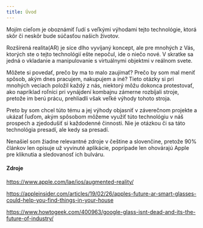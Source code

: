 ```yaml
---
title: Úvod
---
```


<head>
<!-- Global site tag (gtag.js) - Google Analytics -->
<script async src="https://www.googletagmanager.com/gtag/js?id=UA-139159970-1"></script>
<script>
  window.dataLayer = window.dataLayer || [];
  function gtag(){dataLayer.push(arguments);}
  gtag('js', new Date());

  gtag('config', 'UA-139159970-1');
</script>
</head>

Mojím cieľom je oboznámiť ľudí s veľkými výhodami tejto technológie, ktorá skôr či neskôr bude súčasťou našich životov.

Rozšírená realita(AR) je síce dlho vyvíjaný koncept, ale pre mnohých z Vás, ktorých ste o tejto technológií ešte nepočul, ide o niečo nové. V skratke sa jedná o vkladanie a manipulovanie s virtuálnymi objektmi v reálnom svete.

Môžete si povedať, prečo by ma to malo zaujímať? Prečo by som mal meniť spôsob, akým dnes pracujem, nakupujem a iné? Tieto otázky si pri mnohých veciach položil každý z nás, niektorý môžu dokonca protestovať, ako napríklad roľníci pri vynájdení kombajnu zámerne rozbíjali stroje, pretože im berú prácu, prehliadli však veľké výhody tohoto stroja.

Preto by som chcel túto tému a jej výhody objasniť v záverečnom projekte a ukázať ľuďom, akým spôsobom môžeme využiť túto technológiu v náš prospech a zjedodušiť si každodenné činnosti. Nie je otázkou či sa táto technológia presadí, ale kedy sa presadí.

Nenašiel som žiadne relevantné zdroje v češtine a slovenčine, pretože 90% článkov len opisuje už vyvinuté aplikácie, poprípade len ohovárajú Apple pre kliknutia a sledovanosť ich bulváru.

#### Zdroje

https://www.apple.com/lae/ios/augmented-reality/

https://appleinsider.com/articles/19/02/26/apples-future-ar-smart-glasses-could-help-you-find-things-in-your-house

https://www.howtogeek.com/400963/google-glass-isnt-dead-and-its-the-future-of-industry/


